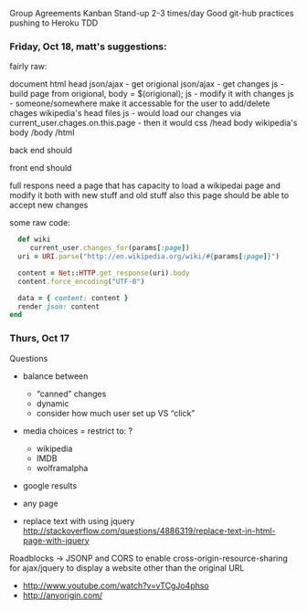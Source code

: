 Group Agreements
Kanban
Stand-up  2-3 times/day
Good git-hub practices
pushing to Heroku
TDD

### Friday, Oct 18, matt's suggestions:

fairly raw:

document
html
    head
        json/ajax - get origional
        json/ajax - get changes
        js - build  page from origional, body = $(origional);
        js - modify it with changes
        js - someone/somewhere make it accessable for the user to add/delete chages
        wikipedia's head files
        js - would load our changes via current_user.chages.on.this.page
           - then it would
        css
    /head
    body
        wikipedia's body
    /body
/html

  back end should
  

  front end should

  full respons
  need a page that has capacity to load a wikipedai page and modify it
   both with new stuff and old stuff
  also this page should be able to accept new changes
  
  some raw code: 
  
  ```ruby
    def wiki
       current_user.changes_for(params[:page])
    uri = URI.parse("http://en.wikipedia.org/wiki/#{params[:page]}")

    content = Net::HTTP.get_response(uri).body
    content.force_encoding("UTF-8")

    data = { content: content }
    render json: content
  end
  ```

### Thurs, Oct 17

Questions
- balance between
  - “canned” changes
  - dynamic
  - consider how much user set up VS “click”
- media choices = restrict to: ?
  - wikipedia
  - IMDB
  - wolframalpha
- google results
- any page

- replace text with using jquery
http://stackoverflow.com/questions/4886319/replace-text-in-html-page-with-jquery

Roadblocks → JSONP and CORS to enable cross-origin-resource-sharing for ajax/jquery to display a website other than the original URL
- http://www.youtube.com/watch?v=vTCgJo4phso
- http://anyorigin.com/



  
  
  
  
  

  
